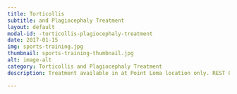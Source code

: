 ```yaml
---
title: Torticollis
subtitle: and Plagiocephaly Treatment
layout: default
modal-id: -torticollis-plagiocephaly-treatment
date: 2017-01-15
img: sports-training.jpg
thumbnail: sports-training-thumbnail.jpg
alt: image-alt
category: Torticollis and Plagiocephaly Treatment
description: Treatment available in at Point Loma location only. REST OF DESCRIPTION TBD.

---
```

